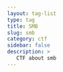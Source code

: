 ```yaml
---
layout: tag-list
type: tag
title: SMB
slug: smb
category: ctf
sidebar: false
description: >
   CTF about smb
---
```

